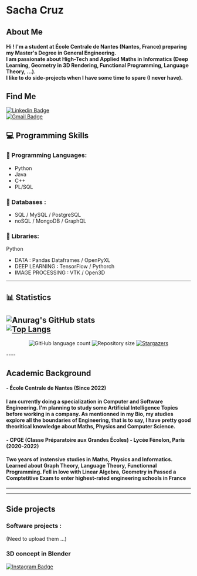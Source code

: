 <h1>Sacha Cruz</h1>

## About Me
<h4> 
  Hi ! I'm a student at École Centrale de Nantes (Nantes, France) preparing my Master's Degree in General Engineering. <br>
  I am passionate about High-Tech and Applied Maths in Informatics (Deep Learning, Geometry in 3D Rendering, Functional Programming, Language Theory, ...). <br>
  I like to do side-projects when I have some time to spare (I never have).
</h4>

## Find Me
[![Linkedin Badge](https://img.shields.io/badge/-LinkedIn-0077B5?style=for-the-badge&logo=linkedin&logoColor=white&link=https://www.linkedin.com/in/cruzsacha//)](https://https://www.linkedin.com/in/cruzsacha//) <br>
[![Gmail Badge](https://img.shields.io/badge/-eMail-D14836?style=for-the-badge&logo=gmail&logoColor=white&link=mailto:sachacruzabsi@gmail.com)](mailto:sachacruzabsi@gmail.com)

## 💻 Programming Skills

### 📕 Programming Languages:
- Python
- Java
- C++
- PL/SQL
  
### 📙 Databases :
  - SQL / MySQL / PostgreSQL
  - noSQL / MongoDB / GraphQL
  
### 📘 Libraries:
Python
  - DATA :             Pandas Dataframes / OpenPyXL 
  - DEEP LEARNING :    TensorFlow / Pythorch
  - IMAGE PROCESSING : VTK / Open3D
---

## 📊 Statistics
![Anurag's GitHub stats](https://github-readme-stats.vercel.app/api?username=hudsontteixeira&show_icons=true&theme=radical)
<br/>
[![Top Langs](https://github-readme-stats.vercel.app/api/top-langs/?username=hudsontteixeira&layout=compact)](https://github.com/anuraghazra/github-readme-stats)
---
<p align="center">
  <img alt="GitHub language count" src="https://img.shields.io/github/languages/count/54CHA-PJ/54CHA-PJ?color=%2304D361">

  <img alt="Repository size" src="https://img.shields.io/github/repo-size/54CHA-PJ/54CHA-PJ ">
    
  <a href="https://github.com/54CHA-PJ/54CHA-PJ/stargazers">
    <img alt="Stargazers" src="https://img.shields.io/github/stars/54CHA-PJ/54CHA-PJ?style=social">
  </a>
 
</p>
----

## Academic Background

#### - École Centrale de Nantes (Since 2022)
<h4> 
  I am currently doing a specialization in Computer and Software Engineering.
  I'm planning to study some Artificial Intelligence Topics before working in a company.
  As mentionned in my Bio, my atudies explore all the boundaries of Engineering, that is to say, I have pretty good theoritical knowledge about Maths, Physics and Computer Science.
</h4>

#### - CPGE (Classe Préparatoire aux Grandes Écoles) - Lycée Fénelon, Paris (2020-2022)
<h4> 
  Two years of instensive studies in Maths, Physics and Informatics.<br>
  Learned about Graph Theory, Language Theory, Functionnal Programming.
  Fell in love with Linear Algebra, Geometry in 
  Passed a Comptetitive Exam to enter highest-rated engineering schools in France
</h4>


---
----
## Side projects

### Software projects : <br>
(Need to upload them ...)

### 3D concept in Blender <br>
[![Instagram Badge](https://img.shields.io/badge/-@54cha_pj_-E4405F?style=for-the-badge&logo=instagram&logoColor=white&link=https://www.instagram.com/54cha_pj?igsh=N2gxa202aHB2a284_/)](https://www.instagram.com/54cha_pj?igsh=N2gxa202aHB2a284_/) 
